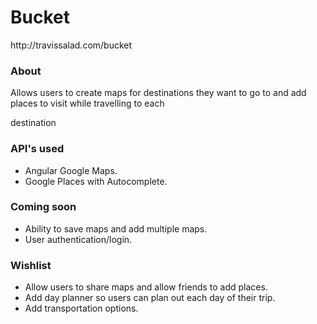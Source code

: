 <h1>Bucket</h1>
http://travissalad.com/bucket

<h3>About</h3>
<p>Allows users to create maps for destinations they want to go to and add places to visit while travelling to each</p> destination

<h3>API's used</h3>
<ul>
  <li>Angular Google Maps.</li>
  <li>Google Places with Autocomplete.</li>
</ul>

<h3>Coming soon</h3>
<ul>
  <li>Ability to save maps and add multiple maps.</li>
  <li>User authentication/login.</li>
</ul>

<h3>Wishlist</h3>
<ul>
  <li>Allow users to share maps and allow friends to add places.</li>
  <li>Add day planner so users can plan out each day of their trip.</li>
  <li>Add transportation options.</li>
</ul>



